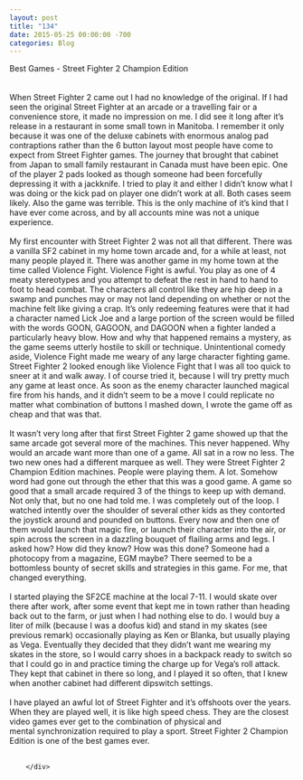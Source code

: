 ```yaml
---
layout: post
title: "134"
date: 2015-05-25 00:00:00 -700
categories: Blog
---
```


<div class="blog-content">
				<div class="paragraph" style="text-align:left;"><span style=""><span style="">Best Games - Street Fighter 2 Champion Edition</span><br><span style=""></span><br><span style=""></span><br><span style="">When Street Fighter 2 came out I had no knowledge of the original. If I had seen the original Street Fighter at an arcade or a travelling fair or a convenience store, it made no impression on me. I did see it long after it&rsquo;s release in a restaurant in some small town in Manitoba. I remember it only because it was one of the deluxe cabinets with enormous analog pad contraptions rather than the 6 button layout most people have come to expect from Street Fighter games. The journey that brought that cabinet from Japan to small family restaurant in Canada must have been epic. One of the player 2 pads looked as though someone had been forcefully depressing it with a jackknife. I tried to play it and either I didn&rsquo;t know what I was doing or the kick pad on player one didn&rsquo;t work at all. Both cases seem likely. Also the game was terrible. This is the only machine of it&rsquo;s kind that I have ever come across, and by all accounts mine was not a unique experience.</span><br><span style=""></span><br><span style=""></span><span style="">My first encounter with Street Fighter 2 was not all that different. There was a vanilla SF2 cabinet in my home town arcade and, for a while at least, not many people played it. There was another game in my home town at the time called Violence Fight. Violence Fight is awful. You play as one of 4 meaty stereotypes and you attempt to defeat the rest in hand to hand to foot to head combat. The characters all control like they are hip deep in a swamp and punches may or may not land depending on whether or not the machine felt like giving a crap. It&rsquo;s only redeeming features were that it had a character named Lick Joe and a large portion of the screen would be filled with the words GOON, GAGOON, and DAGOON when a fighter landed a particularly heavy blow. How and why that happened remains a mystery, as the game seems utterly hostile to skill or technique. Unintentional comedy aside, Violence Fight made me weary of any large character fighting game. Street Fighter 2 looked enough like Violence Fight that I was all too quick to sneer at it and walk away. I of course tried it, because I will try pretty much any game at least once. As soon as the enemy character launched magical fire from his hands, and it didn&rsquo;t seem to be a move I could replicate no matter what combination of buttons I mashed down, I wrote the game off as cheap and that was that. </span><br><span style=""></span><br><span style=""></span><span style="">It wasn&rsquo;t very long after that first Street Fighter 2 game showed up that the same arcade got several more of the machines. This never happened. Why would an arcade want more than one of a game. All sat in a row no less. The two new ones had a different marquee as well. They were Street Fighter 2 Champion Edition machines. People were playing them. A lot. Somehow word had gone out through the ether that this was a good game. A game so good that a small arcade required 3 of the things to keep up with demand. Not only that, but no one had told me. I was completely out of the loop. I watched intently over the shoulder of several other kids as they contorted the joystick around and pounded on buttons. Every now and then one of them would launch that magic fire, or launch their character into the air, or spin across the screen in a dazzling bouquet of flailing arms and legs. I asked how? How did they know? How was this done? Someone had a photocopy from a magazine, EGM maybe? There seemed to be a bottomless bounty of secret skills and strategies in this game. For me, that changed everything.</span><br><span style=""></span><br><span style=""></span><span style="">I started playing the SF2CE machine at the local 7-11. I would skate over there after work, after some event that kept me in town rather than heading back out to the farm, or just when I had nothing else to do. I would buy a liter of milk (because I was a doofus kid) and stand in my skates (see previous remark) occasionally playing as Ken or Blanka, but usually playing as Vega. Eventually they decided that they didn&rsquo;t want me wearing my skates in the store, so I would carry shoes in a backpack ready to switch so that I could go in and practice timing the charge up for Vega&rsquo;s roll attack. They kept that cabinet in there so long, and I played it so often, that I knew when another cabinet had different dipswitch settings. </span><br><span style=""></span><br><span style=""></span><span style="">I have played an awful lot of Street Fighter and it&rsquo;s offshoots over the years. When they are played well, it is like high speed chess. They are the closest video games ever get to the combination of physical and mental&nbsp;</span></span><span style=""><span style="">synchronization</span></span><span style=""><span style="">&nbsp;required to play a sport. Street&nbsp;Fighter 2 Champion Edition is one of the best games ever. </span><br><br></span></div>

		</div>
        